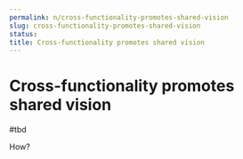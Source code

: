 ```yaml
---
permalink: n/cross-functionality-promotes-shared-vision
slug: cross-functionality-promotes-shared-vision
status: 
title: Cross-functionality promotes shared vision
---
```

# Cross-functionality promotes shared vision

#tbd

How?
